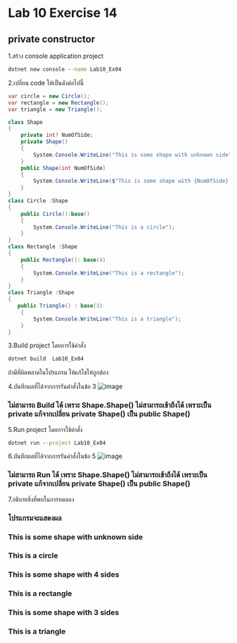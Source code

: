 # Lab 10 Exercise 14

## private constructor

1.สร้าง console application project

```cmd
dotnet new console --name Lab10_Ex04
```

2.เปลี่ยน code ให้เป็นดังต่อไปนี้

```cs
var circle = new Circle();
var rectangle = new Rectangle();
var triangle = new Triangle();

class Shape
{
    private int? NumOfSide;
    private Shape()
    {
        System.Console.WriteLine("This is some shape with unknown side");
    }
    public Shape(int NumOfSide)
    {
        System.Console.WriteLine($"This is some shape with {NumOfSide} sides" );
    }
}
class Circle :Shape
{
    public Circle():base()
    {
        System.Console.WriteLine("This is a circle");
    }
}
class Rectangle :Shape
{
    public Rectangle(): base(4)
    {
        System.Console.WriteLine("This is a rectangle");
    }
}
class Triangle :Shape
{
   public Triangle() : base(3)
    {
        System.Console.WriteLine("This is a triangle");
    }
}
```

3.Build project โดยการใช้คำสั่ง

```cmd
dotnet build  Lab10_Ex04
```

ถ้ามีที่ผิดพลาดในโปรแกรม ให้แก้ไขให้ถูกต้อง

4.บันทึกผลที่ได้จากการรันคำสั่งในข้อ 3
![image](https://github.com/VisawaPRO/03376836-OOP-2566-Lab-10/assets/144195555/0b730e37-25aa-4faf-8695-9e57808d1747)
### ไม่สามารถ Build ได้ เพราะ Shape.Shape() ไม่สามารถเข้าถึงได้ เพราะเป็น private แก้จากเปลี่ยน private Shape() เป็น public Shape()
5.Run project โดยการใช้คำสั่ง

```cmd
dotnet run --project Lab10_Ex04
```

6.บันทึกผลที่ได้จากการรันคำสั่งในข้อ 5
![image](https://github.com/VisawaPRO/03376836-OOP-2566-Lab-10/assets/144195555/7f0de0a3-8003-47f6-9306-310284727e33)
### ไม่สามารถ Run ได้ เพราะ Shape.Shape() ไม่สามารถเข้าถึงได้ เพราะเป็น private แก้จากเปลี่ยน private Shape() เป็น public Shape()
7.อธิบายสิ่งที่พบในการทดลอง
### โปรแกรมจะแสดงผล
### This is some shape with unknown side
### This is a circle
### This is some shape with 4 sides
### This is a rectangle
### This is some shape with 3 sides
### This is a triangle
